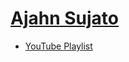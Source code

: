 # [Ajahn Sujato](https://sukhavaho.github.io/people/people.md)

- [YouTube Playlist](https://www.youtube.com/playlist?list=PLuD1xfDfsh6y56X4XfKxT2iOCRmgb-7nQ)

